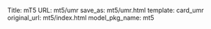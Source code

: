 Title: mT5
URL: mt5/umr
save_as: mt5/umr.html
template: card_umr
original_url: mt5/index.html
model_pkg_name: mt5

